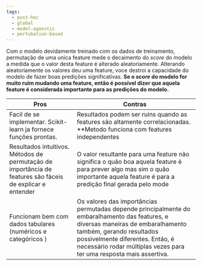 ```yaml
---
tags:
  - post-hoc
  - global
  - model-agnostic
  - pertubation-based
---
```

Com o modelo devidamente treinado com os dados de treinamento, permutação de uma unica feature mede o decaimento do *score* do modelo a medida que o valor desta feature é alterado aleatoriamente. 
Alterando aleatoriamente os valores deu uma feature, voce destroi a capacidade do modelo de fazer boas predições significativas. **Se o *score* do modelo for muito ruim mudando uma feature, então é possível dizer que aquela feature é considerada importante para as predições do modelo.** 


| Pros                                                                                                      | Contras                                                                                                                                                                                                                                                                  |
| --------------------------------------------------------------------------------------------------------- | ------------------------------------------------------------------------------------------------------------------------------------------------------------------------------------------------------------------------------------------------------------------------ |
| Facil de se implementar. Scikit-learn ja fornece funções prontas.                                         | Resultados podem ser ruins quando as features são altamente correlacionadas. **Metodo funciona com features independentes                                                                                                                                                |
| Resultados intuitivos. Métodos de permutação de importância de features são fáceis de explicar e entender | O valor resultante para uma feature não significa o quão boa aquela feature é para prever algo mas sim o quão importante aquela feature é para a predição final gerada pelo mode                                                                                         |
| Funcionam bem com dados tabulares (numéricos e categóricos )                                              | Os valores das importâncias permutadas depende principalmente do embaralhamento das features, e diversas maneiras de embaralhamento também, gerando resultados possivelmente diferentes. Então, é necessário rodar múltiplas vezes para ter uma resposta mais assertiva. |
